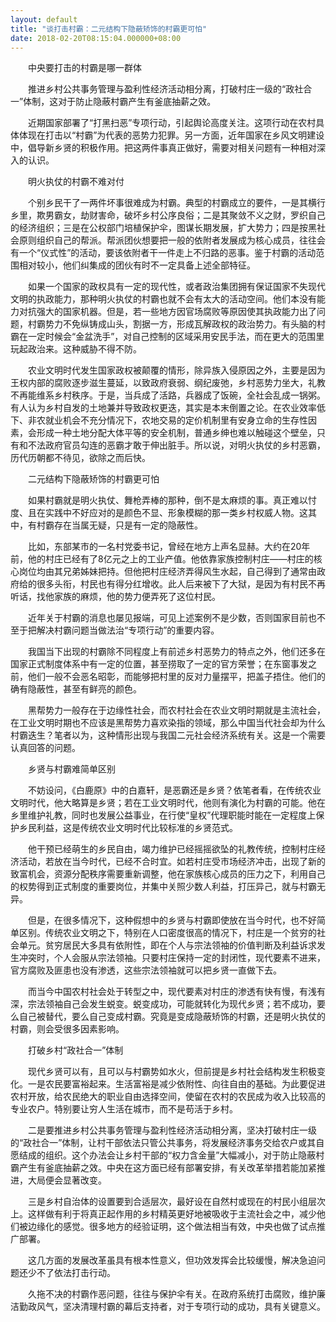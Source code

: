 ```yaml
---
layout: default
title: "谈打击村霸：二元结构下隐蔽矫饰的村霸更可怕"
date: 2018-02-20T08:15:04.000000+08:00
---
```


　　中央要打击的村霸是哪一群体

　　推进乡村公共事务管理与盈利性经济活动相分离，打破村庄一级的“政社合一”体制，这对于防止隐蔽村霸产生有釜底抽薪之效。

　　近期国家部署了“打黑扫恶”专项行动，引起舆论高度关注。这项行动在农村具体体现在打击以“村霸”为代表的恶势力犯罪。另一方面，近年国家在乡风文明建设中，倡导新乡贤的积极作用。把这两件事真正做好，需要对相关问题有一种相对深入的认识。

　　明火执仗的村霸不难对付

　　个别乡民干了一两件坏事很难成为村霸。典型的村霸成立的要件，一是其横行乡里，欺男霸女，劫财害命，破坏乡村公序良俗；二是其聚敛不义之财，罗织自己的经济组织；三是在公权部门培植保护伞，图谋长期发展，扩大势力；四是按黑社会原则组织自己的帮派。帮派团伙想要把一般的依附者发展成为核心成员，往往会有一个“仪式性”的活动，要该依附者干一件走上不归路的恶事。鉴于村霸的活动范围相对较小，他们纠集成的团伙有时不一定具备上述全部特征。

　　如果一个国家的政权具有一定的现代性，或者政治集团拥有保证国家不失现代文明的执政能力，那种明火执仗的村霸也就不会有太大的活动空间。他们本没有能力对抗强大的国家机器。但是，若一些地方因官场腐败等原因使其执政能力出了问题，村霸势力不免纵铸成山头，割据一方，形成瓦解政权的政治势力。有头脑的村霸在一定时候会“金盆洗手”，对自己控制的区域采用安民手法，而在更大的范围里玩起政治来。这种威胁不得不防。

　　农业文明时代发生国家政权被颠覆的情形，除异族入侵原因之外，主要是因为王权内部的腐败逐步滋生蔓延，以致政府衰弱、纲纪废弛，乡村恶势力坐大，礼教不再能维系乡村秩序。于是，当兵成了活路，兵器成了饭碗，全社会乱成一锅粥。有人认为乡村自发的土地兼并导致政权更迭，其实是本末倒置之论。在农业效率低下、非农就业机会不充分情况下，农地交易的定价机制里有安身立命的生存性因素，会形成一种土地分配大体平等的安全机制，普通乡绅也难以触碰这个壁垒，只有和不法政府官员勾连的恶霸才敢于伸出脏手。所以说，对明火执仗的乡村恶霸，历代历朝都不待见，欲除之而后快。

　　二元结构下隐蔽矫饰的村霸更可怕

　　如果村霸就是明火执仗、舞枪弄棒的那种，倒不是太麻烦的事。真正难以忖度、且在实践中不好应对的是颜色不显、形象模糊的那一类乡村权威人物。这其中，有村霸存在当属无疑，只是有一定的隐蔽性。

　　比如，东部某市的一名村党委书记，曾经在地方上声名显赫。大约在20年前，他的村庄已经有了8亿元之上的工业产值。他依靠家族控制村庄——村庄的核心岗位均由其兄弟姊妹把持。但他把村庄经济弄得风生水起，自己得到了通常由政府给的很多头衔，村民也有得分红增收。此人后来被下了大狱，是因为有村民不再听话，找他家族的麻烦，他的势力便弄死了这位村民。

　　近年关于村霸的消息也屡见报端，可见上述案例不是少数，否则国家目前也不至于把解决村霸问题当做法治“专项行动”的重要内容。

　　我国当下出现的村霸除不同程度上有前述乡村恶势力的特点之外，他们还多在国家正式制度体系中有一定的位置，甚至捞取了一定的官方荣誉；在东窗事发之前，他们一般不会恶名昭彰，而能够把村里的反对力量摆平，把盖子捂住。他们的确有隐蔽性，甚至有鲜亮的颜色。

　　黑帮势力一般存在于边缘性社会，而农村社会在农业文明时期就是主流社会，在工业文明时期也不应该是黑帮势力喜欢染指的领域，那么中国当代社会却为什么村霸迭生？笔者以为，这种情形出现与我国二元社会经济系统有关。这是一个需要认真回答的问题。

　　乡贤与村霸难简单区别

　　不妨设问，《白鹿原》中的白嘉轩，是恶霸还是乡贤？依笔者看，在传统农业文明时代，他大略算是乡贤；若在工业文明时代，他则有演化为村霸的可能。他在乡里维护礼教，同时也发展公益事业，在行使“皇权”代理职能时能在一定程度上保护乡民利益，这是传统农业文明时代比较标准的乡贤范式。

　　他干预已经萌生的乡民自由，竭力维护已经摇摇欲坠的礼教传统，控制村庄经济活动，若放在当今时代，已经不合时宜。如若村庄受市场经济冲击，出现了新的致富机会，资源分配秩序需要重新调整，他在家族核心成员的压力之下，利用自己的权势得到正式制度的重要岗位，并集中关照少数人利益，打压异己，就与村霸无异。

　　但是，在很多情况下，这种假想中的乡贤与村霸即使放在当今时代，也不好简单区别。传统农业文明之下，特别在人口密度很高的情况下，村庄是一个贫穷的社会单元。贫穷居民大多具有依附性，即在个人与宗法领袖的价值判断及利益诉求发生冲突时，个人会服从宗法领袖。只要村庄保持一定的封闭性，现代要素不进来，官方腐败及匪患也没有渗透，这些宗法领袖就可以把乡贤一直做下去。

　　而当今中国农村社会处于转型之中，现代要素对村庄的渗透有快有慢，有浅有深，宗法领袖自己会发生蜕变。蜕变成功，可能就转化为现代乡贤；若不成功，要么自己被替代，要么自己变成村霸。究竟是变成隐蔽矫饰的村霸，还是明火执仗的村霸，则会受很多因素影响。

　　打破乡村“政社合一”体制

　　现代乡贤可以有，且可以与村霸势如水火，但前提是乡村社会结构发生积极变化。一是农民要富裕起来。生活富裕是减少依附性、向往自由的基础。为此要促进农村开放，给农民绝大的职业自由选择空间，使留在农村的农民成为收入比较高的专业农户。特别要让穷人生活在城市，而不是苟活于乡村。

　　二是要推进乡村公共事务管理与盈利性经济活动相分离，坚决打破村庄一级的“政社合一”体制，让村干部依法只管公共事务，将发展经济事务交给农户或其自愿结成的组织。这个办法会让乡村干部的“权力含金量”大幅减小，对于防止隐蔽村霸产生有釜底抽薪之效。中央在这方面已经有部署安排，有关改革举措若能加紧推进，大局便会显著改变。

　　三是乡村自治体的设置要到合适层次，最好设在自然村或现在的村民小组层次上。这样做有利于将真正起作用的乡村精英更好地被吸收于主流社会之中，减少他们被边缘化的感觉。很多地方的经验证明，这个做法相当有效，中央也做了试点推广部署。

　　这几方面的发展改革虽具有根本性意义，但功效发挥会比较缓慢，解决急迫问题还少不了依法打击行动。

　　久拖不决的村霸作恶问题，往往与保护伞有关。在政府系统打击腐败，维护廉洁勤政风气，坚决清理村霸的幕后支持者，对于专项行动的成功，具有关键意义。

